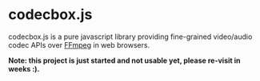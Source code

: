 # codecbox.js

codecbox.js is a pure javascript library providing fine-grained video/audio codec APIs over [FFmpeg](http://www.ffmpeg.org/) in web browsers.

<b>Note: this project is just started and not usable yet, please re-visit in weeks :). </b>

